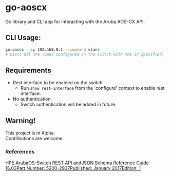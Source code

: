 # go-aoscx
Go library and CLI app for interacting with the Aruba AOS-CX API.

## CLI Usage:
```bash
go-aoscx --ip 192.168.0.1 --command vlans
# Lists all the VLANs configured on the switch with the IP specified.
```

## Requirements
- Rest interface to be enabled on the switch.
  - Run `show rest-interface` from the 'configure' context to enable rest interface.
- No authentication.
  - Switch authentication will be added in future.

## Warning!
This project is in Alpha.  
Contributions are welcome.

### References
[HPE ArubaOS-Switch REST API andJSON Schema Reference Guide 16.03Part Number: 5200-2937Published: January 2017Edition: 1](https://support.hpe.com/hpesc/public/docDisplay?docLocale=en_US&docId=emr_na-c05373669)

